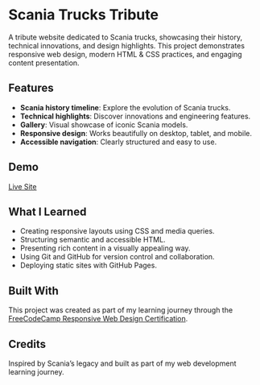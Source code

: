 # Scania Trucks Tribute

A tribute website dedicated to Scania trucks, showcasing their history, technical innovations, and design highlights. This project demonstrates responsive web design, modern HTML & CSS practices, and engaging content presentation.

## Features

- **Scania history timeline**: Explore the evolution of Scania trucks.
- **Technical highlights**: Discover innovations and engineering features.
- **Gallery**: Visual showcase of iconic Scania models.
- **Responsive design**: Works beautifully on desktop, tablet, and mobile.
- **Accessible navigation**: Clearly structured and easy to use.

## Demo

[Live Site](https://visper17.github.io/fcc-tribute-page-scania-trucks-Pestrjajev/)

## What I Learned

- Creating responsive layouts using CSS and media queries.
- Structuring semantic and accessible HTML.
- Presenting rich content in a visually appealing way.
- Using Git and GitHub for version control and collaboration.
- Deploying static sites with GitHub Pages.

## Built With

This project was created as part of my learning journey through the [FreeCodeCamp Responsive Web Design Certification](https://www.freecodecamp.org/learn/).

## Credits

Inspired by Scania’s legacy and built as part of my web development learning journey.